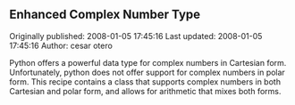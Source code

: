 ## Enhanced Complex Number Type 
Originally published: 2008-01-05 17:45:16 
Last updated: 2008-01-05 17:45:16 
Author: cesar otero 
 
Python offers a powerful data type for complex numbers in Cartesian form. Unfortunately, python does not offer support for complex numbers in polar form. This recipe contains a class that supports complex numbers in both Cartesian and polar form, and allows for arithmetic that mixes both forms.